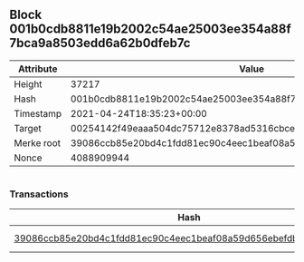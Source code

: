 ## Block 001b0cdb8811e19b2002c54ae25003ee354a88f7bca9a8503edd6a62b0dfeb7c

Attribute | Value
--- | ---
Height | 37217
Hash | 001b0cdb8811e19b2002c54ae25003ee354a88f7bca9a8503edd6a62b0dfeb7c
Timestamp | 2021-04-24T18:35:23+00:00
Target | 00254142f49eaaa504dc75712e8378ad5316cbcead634704b3734b6271167cc4
Merke root | 39086ccb85e20bd4c1fdd81ec90c4eec1beaf08a59d656ebefdb2bf87e57a261
Nonce | 4088909944

```

```

### Transactions

Hash | Amount
--- | ---
[39086ccb85e20bd4c1fdd81ec90c4eec1beaf08a59d656ebefdb2bf87e57a261](39086ccb85e20bd4c1fdd81ec90c4eec1beaf08a59d656ebefdb2bf87e57a261.md) | 10.00000000 SKEPTI 
